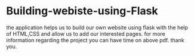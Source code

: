 # Building-webiste-using-Flask
the application helps us to build our own website using flask with the help of HTML,CSS and allow us to add our interested pages.
for more information regarding the project you can have time on above pdf.
thank you.
